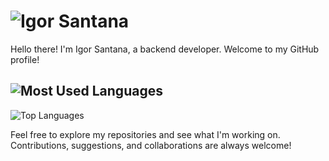 # ![Igor Santana](https://img.shields.io/badge/Igor%20Santana-%2300bfae?style=for-the-badge&logo=github&logoColor=white)

Hello there! I'm Igor Santana, a backend developer. Welcome to my GitHub profile!

## ![Most Used Languages](https://img.shields.io/badge/Most%20Used%20Languages-%2300bfae?style=for-the-badge&logo=github&logoColor=white)

![Top Languages](https://github-readme-stats.vercel.app/api/top-langs/?username=IgorSantanaM&layout=compact&theme=radical)

Feel free to explore my repositories and see what I'm working on. Contributions, suggestions, and collaborations are always welcome!
